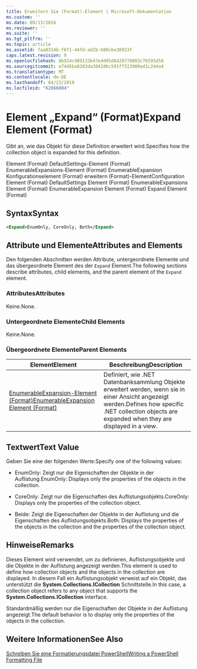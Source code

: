 ```yaml
---
title: Erweitern Sie (Format)-Element | Microsoft-Dokumentation
ms.custom: ''
ms.date: 09/13/2016
ms.reviewer: ''
ms.suite: ''
ms.tgt_pltfrm: ''
ms.topic: article
ms.assetid: faa0314b-f6f1-44fd-ad2b-b00cbe38923f
caps.latest.revision: 9
ms.openlocfilehash: 8b924c989133b47e4d95d8429778003c76595d58
ms.sourcegitcommit: e7445ba8203da304286c591ff513900ad1c244a4
ms.translationtype: MT
ms.contentlocale: de-DE
ms.lasthandoff: 04/23/2019
ms.locfileid: "62066004"
---
```

# <a name="expand-element-format"></a><span data-ttu-id="772e1-102">Element „Expand“ (Format)</span><span class="sxs-lookup"><span data-stu-id="772e1-102">Expand Element (Format)</span></span>

<span data-ttu-id="772e1-103">Gibt an, wie das Objekt für diese Definition erweitert wird.</span><span class="sxs-lookup"><span data-stu-id="772e1-103">Specifies how the collection object is expanded for this definition.</span></span>

<span data-ttu-id="772e1-104">Element (Format) DefaultSettings-Element (Format) EnumerableExpansions-Element (Format) EnumerableExpansion Konfigurationselement (Format) erweitern (Format)-Element</span><span class="sxs-lookup"><span data-stu-id="772e1-104">Configuration Element (Format) DefaultSettings Element (Format) EnumerableExpansions Element (Format) EnumerableExpansion Element (Format) Expand Element (Format)</span></span>

## <a name="syntax"></a><span data-ttu-id="772e1-105">Syntax</span><span class="sxs-lookup"><span data-stu-id="772e1-105">Syntax</span></span>

```xml
<Expand>EnumOnly, CoreOnly, Both</Expand>
```

## <a name="attributes-and-elements"></a><span data-ttu-id="772e1-106">Attribute und Elemente</span><span class="sxs-lookup"><span data-stu-id="772e1-106">Attributes and Elements</span></span>

<span data-ttu-id="772e1-107">Den folgenden Abschnitten werden Attribute, untergeordnete Elemente und das übergeordnete Element des der `Expand` Element.</span><span class="sxs-lookup"><span data-stu-id="772e1-107">The following sections describe attributes, child elements, and the parent element of the `Expand` element.</span></span>

### <a name="attributes"></a><span data-ttu-id="772e1-108">Attributes</span><span class="sxs-lookup"><span data-stu-id="772e1-108">Attributes</span></span>

<span data-ttu-id="772e1-109">Keine.</span><span class="sxs-lookup"><span data-stu-id="772e1-109">None.</span></span>

### <a name="child-elements"></a><span data-ttu-id="772e1-110">Untergeordnete Elemente</span><span class="sxs-lookup"><span data-stu-id="772e1-110">Child Elements</span></span>

<span data-ttu-id="772e1-111">Keine.</span><span class="sxs-lookup"><span data-stu-id="772e1-111">None.</span></span>

### <a name="parent-elements"></a><span data-ttu-id="772e1-112">Übergeordnete Elemente</span><span class="sxs-lookup"><span data-stu-id="772e1-112">Parent Elements</span></span>

|<span data-ttu-id="772e1-113">Element</span><span class="sxs-lookup"><span data-stu-id="772e1-113">Element</span></span>|<span data-ttu-id="772e1-114">Beschreibung</span><span class="sxs-lookup"><span data-stu-id="772e1-114">Description</span></span>|
|-------------|-----------------|
|[<span data-ttu-id="772e1-115">EnumerableExpansion-Element (Format)</span><span class="sxs-lookup"><span data-stu-id="772e1-115">EnumerableExpansion Element (Format)</span></span>](./enumerableexpansion-element-format.md)|<span data-ttu-id="772e1-116">Definiert, wie .NET Datenbanksammlung Objekte erweitert werden, wenn sie in einer Ansicht angezeigt werden.</span><span class="sxs-lookup"><span data-stu-id="772e1-116">Defines how specific .NET collection objects are expanded when they are displayed in a view.</span></span>|

## <a name="text-value"></a><span data-ttu-id="772e1-117">Textwert</span><span class="sxs-lookup"><span data-stu-id="772e1-117">Text Value</span></span>

<span data-ttu-id="772e1-118">Geben Sie eine der folgenden Werte:</span><span class="sxs-lookup"><span data-stu-id="772e1-118">Specify one of the following values:</span></span>

- <span data-ttu-id="772e1-119">EnumOnly: Zeigt nur die Eigenschaften der Objekte in der Auflistung.</span><span class="sxs-lookup"><span data-stu-id="772e1-119">EnumOnly: Displays only the properties of the objects in the collection.</span></span>

- <span data-ttu-id="772e1-120">CoreOnly: Zeigt nur die Eigenschaften des Auflistungsobjekts.</span><span class="sxs-lookup"><span data-stu-id="772e1-120">CoreOnly: Displays only the properties of the collection object.</span></span>

- <span data-ttu-id="772e1-121">Beide: Zeigt die Eigenschaften der Objekte in der Auflistung und die Eigenschaften des Auflistungsobjekts.</span><span class="sxs-lookup"><span data-stu-id="772e1-121">Both: Displays the properties of the objects in the collection and the properties of the collection object.</span></span>

## <a name="remarks"></a><span data-ttu-id="772e1-122">Hinweise</span><span class="sxs-lookup"><span data-stu-id="772e1-122">Remarks</span></span>

<span data-ttu-id="772e1-123">Dieses Element wird verwendet, um zu definieren, Auflistungsobjekte und die Objekte in der Auflistung angezeigt werden.</span><span class="sxs-lookup"><span data-stu-id="772e1-123">This element is used to define how collection objects and the objects in the collection are displayed.</span></span> <span data-ttu-id="772e1-124">In diesem Fall ein Auflistungsobjekt verweist auf ein Objekt, das unterstützt die **System.Collections.ICollection** Schnittstelle.</span><span class="sxs-lookup"><span data-stu-id="772e1-124">In this case, a collection object refers to any object that supports the  **System.Collections.ICollection** interface.</span></span>

<span data-ttu-id="772e1-125">Standardmäßig werden nur die Eigenschaften der Objekte in der Auflistung angezeigt.</span><span class="sxs-lookup"><span data-stu-id="772e1-125">The default behavior is to display only the properties of the objects in the collection.</span></span>

## <a name="see-also"></a><span data-ttu-id="772e1-126">Weitere Informationen</span><span class="sxs-lookup"><span data-stu-id="772e1-126">See Also</span></span>

[<span data-ttu-id="772e1-127">Schreiben Sie eine Formatierungsdatei PowerShell</span><span class="sxs-lookup"><span data-stu-id="772e1-127">Writing a PowerShell Formatting File</span></span>](./writing-a-powershell-formatting-file.md)

